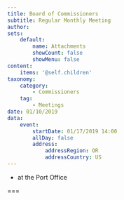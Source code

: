 ```yaml
---
title: Board of Commissioners
subtitle: Regular Monthly Meeting
author: 
sets:
    default:
        name: Attachments
        showCount: false
        showMenu: false
content:
    items: '@self.children'
taxonomy:
    category: 
        - Commissioners
    tag: 
        - Meetings
date: 01/10/2019
data:
    event:
        startDate: 01/17/2019 14:00
        allDay: false
        address:
            addressRegion: OR
            addressCountry: US
---
```


- at the Port Office

===

